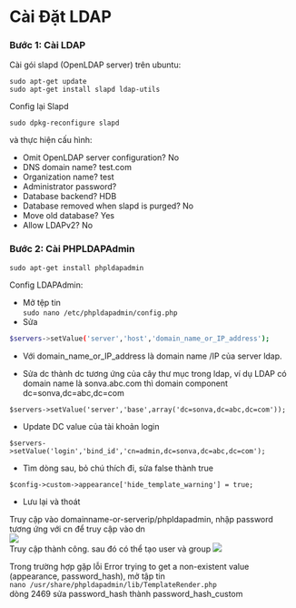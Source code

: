 # Cài Đặt LDAP

### Bước 1: Cài LDAP  
Cài gói slapd (OpenLDAP server) trên ubuntu:  
```
sudo apt-get update  
sudo apt-get install slapd ldap-utils
```  
Config lại Slapd
```
sudo dpkg-reconfigure slapd
```  
và thực hiện cấu hình:

- Omit OpenLDAP server configuration? No
- DNS domain name? test.com
- Organization name? test
- Administrator password?
- Database backend? HDB
- Database removed when slapd is purged? No
- Move old database? Yes
- Allow LDAPv2? No

### Bước 2: Cài PHPLDAPAdmin  
```
sudo apt-get install phpldapadmin
```  
Config LDAPAdmin:  
- Mở tệp tin   
```sudo nano /etc/phpldapadmin/config.php```  
- Sửa   
```sh
$servers->setValue('server','host','domain_name_or_IP_address');
```  

- Với domain_name_or_IP_address là domain name /IP của server ldap. 
  
- Sửa dc thành dc tương ứng của cây thư mục trong ldap, ví dụ LDAP có domain name là sonva.abc.com thì domain component dc=sonva,dc=abc,dc=com   
```
$servers->setValue('server','base',array('dc=sonva,dc=abc,dc=com'));
```
- Update DC value của tài khoản login 
```
$servers->setValue('login','bind_id','cn=admin,dc=sonva,dc=abc,dc=com');
```  
- Tìm dòng sau, bỏ chú thích đi, sửa false thành true  
```
$config->custom->appearance['hide_template_warning'] = true;
```
- Lưu lại và thoát

Truy cập vào domainname-or-serverip/phpldapadmin, nhập password tương ứng với cn để truy cập vào dn   
<img src="http://i.imgur.com/BfiAe3B.png">  
Truy cập thành công. sau đó có thể tạo user và group
<img src="http://i.imgur.com/v1J24d9.png">

Trong trường hợp gặp lỗi Error trying to get a non-existent value (appearance, password_hash), mở tập tin  
```nano /usr/share/phpldapadmin/lib/TemplateRender.php```  
dòng 2469 sửa password_hash thành password_hash_custom